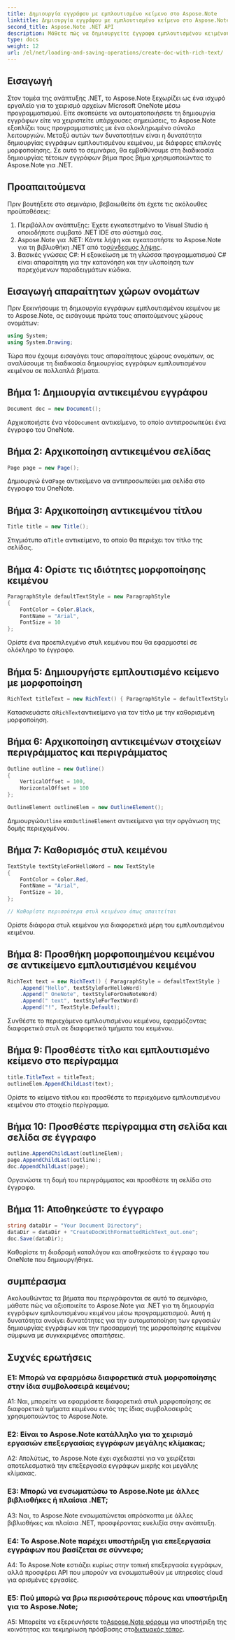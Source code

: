 ```yaml
---
title: Δημιουργία εγγράφου με εμπλουτισμένο κείμενο στο Aspose.Note
linktitle: Δημιουργία εγγράφου με εμπλουτισμένο κείμενο στο Aspose.Note
second_title: Aspose.Note .NET API
description: Μάθετε πώς να δημιουργείτε έγγραφα εμπλουτισμένου κειμένου μέσω προγραμματισμού χρησιμοποιώντας το Aspose.Note για .NET. Οδηγός βήμα προς βήμα με παραδείγματα κώδικα.
type: docs
weight: 12
url: /el/net/loading-and-saving-operations/create-doc-with-rich-text/
---
```

## Εισαγωγή

Στον τομέα της ανάπτυξης .NET, το Aspose.Note ξεχωρίζει ως ένα ισχυρό εργαλείο για το χειρισμό αρχείων Microsoft OneNote μέσω προγραμματισμού. Είτε σκοπεύετε να αυτοματοποιήσετε τη δημιουργία εγγράφων είτε να χειριστείτε υπάρχουσες σημειώσεις, το Aspose.Note εξοπλίζει τους προγραμματιστές με ένα ολοκληρωμένο σύνολο λειτουργιών. Μεταξύ αυτών των δυνατοτήτων είναι η δυνατότητα δημιουργίας εγγράφων εμπλουτισμένου κειμένου, με διάφορες επιλογές μορφοποίησης. Σε αυτό το σεμινάριο, θα εμβαθύνουμε στη διαδικασία δημιουργίας τέτοιων εγγράφων βήμα προς βήμα χρησιμοποιώντας το Aspose.Note για .NET.

## Προαπαιτούμενα

Πριν βουτήξετε στο σεμινάριο, βεβαιωθείτε ότι έχετε τις ακόλουθες προϋποθέσεις:

1. Περιβάλλον ανάπτυξης: Έχετε εγκατεστημένο το Visual Studio ή οποιοδήποτε συμβατό .NET IDE στο σύστημά σας.
2.  Aspose.Note για .NET: Κάντε λήψη και εγκαταστήστε το Aspose.Note για τη βιβλιοθήκη .NET από το[σύνδεσμος λήψης](https://releases.aspose.com/note/net/).
3. Βασικές γνώσεις C#: Η εξοικείωση με τη γλώσσα προγραμματισμού C# είναι απαραίτητη για την κατανόηση και την υλοποίηση των παρεχόμενων παραδειγμάτων κώδικα.

## Εισαγωγή απαραίτητων χώρων ονομάτων

Πριν ξεκινήσουμε τη δημιουργία εγγράφων εμπλουτισμένου κειμένου με το Aspose.Note, ας εισάγουμε πρώτα τους απαιτούμενους χώρους ονομάτων:

```csharp
using System;
using System.Drawing;
```

Τώρα που έχουμε εισαγάγει τους απαραίτητους χώρους ονομάτων, ας αναλύσουμε τη διαδικασία δημιουργίας εγγράφων εμπλουτισμένου κειμένου σε πολλαπλά βήματα.

## Βήμα 1: Δημιουργία αντικειμένου εγγράφου

```csharp
Document doc = new Document();
```

 Αρχικοποιήστε ένα νέο`Document` αντικείμενο, το οποίο αντιπροσωπεύει ένα έγγραφο του OneNote.

## Βήμα 2: Αρχικοποίηση αντικειμένου σελίδας

```csharp
Page page = new Page();
```

 Δημιουργώ ένα`Page` αντικείμενο να αντιπροσωπεύει μια σελίδα στο έγγραφο του OneNote.

## Βήμα 3: Αρχικοποίηση αντικειμένου τίτλου

```csharp
Title title = new Title();
```

 Στιγμιότυπο α`Title` αντικείμενο, το οποίο θα περιέχει τον τίτλο της σελίδας.

## Βήμα 4: Ορίστε τις ιδιότητες μορφοποίησης κειμένου

```csharp
ParagraphStyle defaultTextStyle = new ParagraphStyle
{
    FontColor = Color.Black,
    FontName = "Arial",
    FontSize = 10
};
```

Ορίστε ένα προεπιλεγμένο στυλ κειμένου που θα εφαρμοστεί σε ολόκληρο το έγγραφο.

## Βήμα 5: Δημιουργήστε εμπλουτισμένο κείμενο με μορφοποίηση

```csharp
RichText titleText = new RichText() { ParagraphStyle = defaultTextStyle }.Append("Title!");
```

 Κατασκευάστε α`RichText`αντικείμενο για τον τίτλο με την καθορισμένη μορφοποίηση.

## Βήμα 6: Αρχικοποίηση αντικειμένων στοιχείων περιγράμματος και περιγράμματος

```csharp
Outline outline = new Outline()
{
    VerticalOffset = 100,
    HorizontalOffset = 100
};

OutlineElement outlineElem = new OutlineElement();
```

 Δημιουργώ`Outline` και`OutlineElement` αντικείμενα για την οργάνωση της δομής περιεχομένου.

## Βήμα 7: Καθορισμός στυλ κειμένου

```csharp
TextStyle textStyleForHelloWord = new TextStyle
{
    FontColor = Color.Red,
    FontName = "Arial",
    FontSize = 10,
};

// Καθορίστε περισσότερα στυλ κειμένου όπως απαιτείται
```

Ορίστε διάφορα στυλ κειμένου για διαφορετικά μέρη του εμπλουτισμένου κειμένου.

## Βήμα 8: Προσθήκη μορφοποιημένου κειμένου σε αντικείμενο εμπλουτισμένου κειμένου

```csharp
RichText text = new RichText() { ParagraphStyle = defaultTextStyle }
    .Append("Hello", textStyleForHelloWord)
    .Append(" OneNote", textStyleForOneNoteWord)
    .Append(" text", textStyleForTextWord)
    .Append("!", TextStyle.Default);
```

Συνθέστε το περιεχόμενο εμπλουτισμένου κειμένου, εφαρμόζοντας διαφορετικά στυλ σε διαφορετικά τμήματα του κειμένου.

## Βήμα 9: Προσθέστε τίτλο και εμπλουτισμένο κείμενο στο περίγραμμα

```csharp
title.TitleText = titleText;
outlineElem.AppendChildLast(text);
```

Ορίστε το κείμενο τίτλου και προσθέστε το περιεχόμενο εμπλουτισμένου κειμένου στο στοιχείο περίγραμμα.

## Βήμα 10: Προσθέστε περίγραμμα στη σελίδα και σελίδα σε έγγραφο

```csharp
outline.AppendChildLast(outlineElem);
page.AppendChildLast(outline);
doc.AppendChildLast(page);
```

Οργανώστε τη δομή του περιγράμματος και προσθέστε τη σελίδα στο έγγραφο.

## Βήμα 11: Αποθηκεύστε το έγγραφο

```csharp
string dataDir = "Your Document Directory";
dataDir = dataDir + "CreateDocWithFormattedRichText_out.one";
doc.Save(dataDir);
```

Καθορίστε τη διαδρομή καταλόγου και αποθηκεύστε το έγγραφο του OneNote που δημιουργήθηκε.

## συμπέρασμα

Ακολουθώντας τα βήματα που περιγράφονται σε αυτό το σεμινάριο, μάθατε πώς να αξιοποιείτε το Aspose.Note για .NET για τη δημιουργία εγγράφων εμπλουτισμένου κειμένου μέσω προγραμματισμού. Αυτή η δυνατότητα ανοίγει δυνατότητες για την αυτοματοποίηση των εργασιών δημιουργίας εγγράφων και την προσαρμογή της μορφοποίησης κειμένου σύμφωνα με συγκεκριμένες απαιτήσεις.

## Συχνές ερωτήσεις

### Ε1: Μπορώ να εφαρμόσω διαφορετικά στυλ μορφοποίησης στην ίδια συμβολοσειρά κειμένου;

A1: Ναι, μπορείτε να εφαρμόσετε διαφορετικά στυλ μορφοποίησης σε διαφορετικά τμήματα κειμένου εντός της ίδιας συμβολοσειράς χρησιμοποιώντας το Aspose.Note.

### Ε2: Είναι το Aspose.Note κατάλληλο για το χειρισμό εργασιών επεξεργασίας εγγράφων μεγάλης κλίμακας;

A2: Απολύτως, το Aspose.Note έχει σχεδιαστεί για να χειρίζεται αποτελεσματικά την επεξεργασία εγγράφων μικρής και μεγάλης κλίμακας.

### Ε3: Μπορώ να ενσωματώσω το Aspose.Note με άλλες βιβλιοθήκες ή πλαίσια .NET;

A3: Ναι, το Aspose.Note ενσωματώνεται απρόσκοπτα με άλλες βιβλιοθήκες και πλαίσια .NET, προσφέροντας ευελιξία στην ανάπτυξη.

### Ε4: Το Aspose.Note παρέχει υποστήριξη για επεξεργασία εγγράφων που βασίζεται σε σύννεφο;

A4: Το Aspose.Note εστιάζει κυρίως στην τοπική επεξεργασία εγγράφων, αλλά προσφέρει API που μπορούν να ενσωματωθούν με υπηρεσίες cloud για ορισμένες εργασίες.

### Ε5: Πού μπορώ να βρω περισσότερους πόρους και υποστήριξη για το Aspose.Note;

 A5: Μπορείτε να εξερευνήσετε το[Aspose.Note φόρουμ](https://forum.aspose.com/c/note/28) για υποστήριξη της κοινότητας και τεκμηρίωση πρόσβασης στο[δικτυακός τόπος](https://reference.aspose.com/note/net/).